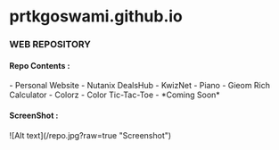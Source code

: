 # prtkgoswami.github.io

<h3>WEB REPOSITORY</h3>

<h4>Repo Contents :</h4>
	- Personal Website
	- Nutanix DealsHub
	- KwizNet
	- Piano
	- Gieom Rich Calculator
	- Colorz
	- Color Tic-Tac-Toe
	- *Coming Soon*

<h4>ScreenShot :</h4>
![Alt text](/repo.jpg?raw=true "Screenshot")
